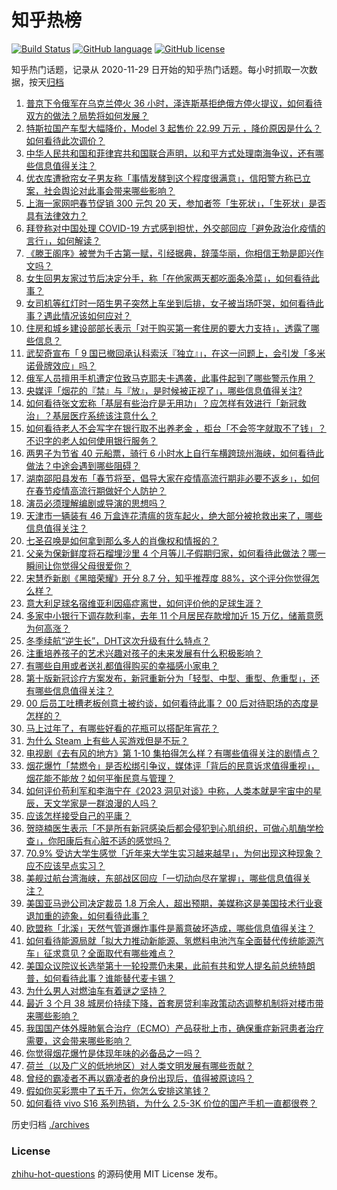 # 知乎热榜
[![Build Status](https://github.com/ToWeLong/zhihu-hot-questions/workflows/CI/badge.svg)](https://github.com/ToWeLong/zhihu-hot-questions/actions)
[![GitHub language](https://img.shields.io/badge/language-golang-orange.svg)](https://golang.org/)
[![GitHub license](https://img.shields.io/github/license/ToWeLong/zhihu-hot-questions)](https://github.com/ToWeLong/zhihu-hot-questions/blob/main/LICENSE)

知乎热门话题，记录从 2020-11-29 日开始的知乎热门话题。每小时抓取一次数据，按天[归档](./archives)

<!-- BEGIN -->

1. [普京下令俄军在乌克兰停火 36 小时，泽连斯基拒绝俄方停火提议，如何看待双方的做法？局势将如何发展？](https://www.zhihu.com/question/577077879)
1. [特斯拉国产车型大幅降价，Model 3 起售价 22.99 万元 ，降价原因是什么？如何看待此次调价？](https://www.zhihu.com/question/577088888)
1. [中华人民共和国和菲律宾共和国联合声明，以和平方式处理南海争议，还有哪些信息值得关注？](https://www.zhihu.com/question/576890812)
1. [优衣库遭掀帘女子男友称「事情发酵到这个程度很满意」，信阳警方称已立案，社会舆论对此事会带来哪些影响？](https://www.zhihu.com/question/577082373)
1. [上海一家网吧春节促销 300 元包 20 天，参加者签「生死状」，「生死状」是否具有法律效力？](https://www.zhihu.com/question/577082037)
1. [拜登称对中国处理 COVID-19 方式感到担忧，外交部回应「避免政治化疫情的言行」，如何解读？](https://www.zhihu.com/question/576928592)
1. [《滕王阁序》被誉为千古第一赋，引经据典，辞藻华丽，你相信王勃是即兴作文吗？](https://www.zhihu.com/question/512500689)
1. [女生回男友家过节后决定分手，称「在他家两天都吃面条冷菜」，如何看待此事？](https://www.zhihu.com/question/576948759)
1. [女司机等红灯时一陌生男子突然上车坐到后排，女子被当场吓哭，如何看待此事？遇此情况该如何应对？](https://www.zhihu.com/question/576450958)
1. [住房和城乡建设部部长表示「对于购买第一套住房的要大力支持」，透露了哪些信息？](https://www.zhihu.com/question/576955446)
1. [武契奇宣布「 9 国已撤回承认科索沃『独立』」，在这一问题上，会引发「多米诺骨牌效应」吗？](https://www.zhihu.com/question/577090191)
1. [俄军人员擅用手机遭定位致马克耶夫卡遇袭，此事件起到了哪些警示作用？](https://www.zhihu.com/question/576761644)
1. [央媒评「烟花的『禁』与『放』，是时候被正视了」，哪些信息值得关注?](https://www.zhihu.com/question/577089872)
1. [如何看待张文宏称「基层有些治疗是无用功」？应怎样有效进行「新冠救治」？基层医疗系统该注意什么？](https://www.zhihu.com/question/576924208)
1. [如何看待老人不会写字在银行取不出养老金 ，柜台「不会签字就取不了钱」？不识字的老人如何使用银行服务？](https://www.zhihu.com/question/576900889)
1. [两男子为节省 40 元船票，骑行 6 小时水上自行车横跨琼州海峡，如何看待此做法？中途会遇到哪些阻碍？](https://www.zhihu.com/question/576678920)
1. [湖南邵阳县发布「春节将至，倡导大家在疫情高流行期非必要不返乡」，如何在春节疫情高流行期做好个人防护？](https://www.zhihu.com/question/576924534)
1. [演员必须理解编剧或导演的思想吗？](https://www.zhihu.com/question/548978373)
1. [天津市一辆装有 46 万盒连花清瘟的货车起火，绝大部分被抢救出来了，哪些信息值得关注？](https://www.zhihu.com/question/576881207)
1. [七圣召唤是如何拿到那么多人的肖像权和情报的？](https://www.zhihu.com/question/572604956)
1. [父亲为保新鲜度将石榴埋沙里 4 个月等儿子假期归家，如何看待此做法？哪一瞬间让你觉得父母很爱你？](https://www.zhihu.com/question/577095131)
1. [宋慧乔新剧《黑暗荣耀》开分 8.7 分，知乎推荐度 88%，这个评分你觉得怎么样？](https://www.zhihu.com/question/576258100)
1. [意大利足球名宿维亚利因癌症离世，如何评价他的足球生涯？](https://www.zhihu.com/question/577145660)
1. [多家中小银行下调存款利率，去年 11 个月居民存款增加近 15 万亿，储蓄意愿为何高涨？](https://www.zhihu.com/question/576757879)
1. [冬季续航“逆生长”，DHT这次升级有什么特点？](https://www.zhihu.com/question/576893570)
1. [注重培养孩子的艺术兴趣对孩子的未来发展有什么积极影响？](https://www.zhihu.com/question/525765043)
1. [有哪些自用或者送礼都值得购买的幸福感小家电？](https://www.zhihu.com/question/572339835)
1. [第十版新冠诊疗方案发布，新冠重新分为「轻型、中型、重型、危重型」，还有哪些信息值得关注？](https://www.zhihu.com/question/577136965)
1. [00 后员工吐槽老板创意土被约谈，如何看待此事？ 00 后对待职场的态度是怎样的？](https://www.zhihu.com/question/576637045)
1. [马上过年了，有哪些好看的花瓶可以搭配年宵花？](https://www.zhihu.com/question/512023214)
1. [为什么 Steam 上有些人买游戏但是不玩？](https://www.zhihu.com/question/575025061)
1. [电视剧《去有风的地方》第 1-10 集拍得怎么样？有哪些值得关注的剧情点？](https://www.zhihu.com/question/576747776)
1. [烟花爆竹「禁燃令」是否松绑引争议，媒体评「背后的民意诉求值得重视」，烟花能不能放？如何平衡民意与管理？](https://www.zhihu.com/question/576885985)
1. [如何评价苟利军和李海宁在《2023 洞见对谈》中称，人类本就是宇宙中的星辰，天文学家是一群浪漫的人吗？](https://www.zhihu.com/question/576110061)
1. [应该怎样接受自己的平庸？](https://www.zhihu.com/question/576832050)
1. [贺晓楠医生表示「不是所有新冠感染后都会侵犯到心肌组织，可做心肌酶学检查」，你阳康后有心脏不适的感觉吗？](https://www.zhihu.com/question/576904037)
1. [70.9% 受访大学生感觉「近年来大学生实习越来越早」，为何出现这种现象？应不应该早点实习？](https://www.zhihu.com/question/576644290)
1. [美舰过航台湾海峡，东部战区回应「一切动向尽在掌握」，哪些信息值得关注？](https://www.zhihu.com/question/577092066)
1. [美国亚马逊公司决定裁员 1.8 万余人，超出预期，美媒称这是美国技术行业衰退加重的迹象，如何看待此事？](https://www.zhihu.com/question/576889810)
1. [欧盟称「北溪」天然气管道爆炸事件是蓄意破坏造成，哪些信息值得关注？](https://www.zhihu.com/question/576952530)
1. [如何看待能源局就「拟大力推动新能源、氢燃料电池汽车全面替代传统能源汽车」征求意见？全面取代有哪些难点？](https://www.zhihu.com/question/577142579)
1. [美国众议院议长选举第十一轮投票仍未果，此前有共和党人提名前总统特朗普，如何看待此事？谁能替代麦卡锡？](https://www.zhihu.com/question/577082981)
1. [为什么男人对燃油车有着谜之坚持？](https://www.zhihu.com/question/571171650)
1. [最近 3 个月 38 城房价持续下降，首套房贷利率政策动态调整机制将对楼市带来哪些影响？](https://www.zhihu.com/question/577081916)
1. [我国国产体外膜肺氧合治疗（ECMO）产品获批上市，确保重症新冠患者治疗需要，这会带来哪些影响？](https://www.zhihu.com/question/576881925)
1. [你觉得烟花爆竹是体现年味的必备品之一吗？](https://www.zhihu.com/question/576959135)
1. [荷兰（以及广义的低地地区）对人类文明发展有哪些贡献？](https://www.zhihu.com/question/576504568)
1. [曾经的霸凌者不再以霸凌者的身份出现后，值得被原谅吗？](https://www.zhihu.com/question/576674289)
1. [假如你买彩票中了五千万，你怎么安排这笔钱？](https://www.zhihu.com/question/576960649)
1. [如何看待 vivo S16 系列热销，为什么 2.5-3K 价位的国产手机一直都很卷？](https://www.zhihu.com/question/577095529)

<!-- END -->

历史归档 [./archives](./archives)


### License
[zhihu-hot-questions](https://github.com/towelong/zhihu-hot-questions) 的源码使用 MIT License 发布。